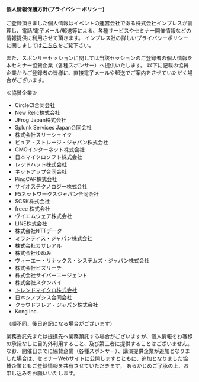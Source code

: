#### 個人情報保護方針(プライバシー ポリシー)

ご登録頂きました個人情報はイベントの運営会社である株式会社インプレスが管理し、電話/電子メール/郵送等による、各種サービスやセミナー開催情報などの情報提供に利用させて頂きます。
インプレス社の詳しいプライバシーポリシーに関しましては[こちら](https://www.impress.co.jp/privacy.html)をご覧下さい。

また、スポンサーセッションに関しては当該セッションのご登録者の個人情報を本セミナー協賛企業（各種スポンサー）へ提供いたします。
以下に記載の協賛企業からご登録者の皆様に、直接電子メールや郵送でご案内をさせていただく場合がございます。

≪協賛企業≫

- CircleCI合同会社
- New Relic株式会社
- JFrog Japan株式会社
- Splunk Services Japan合同会社
- 株式会社スリーシェイク
- ピュア・ストレージ・ジャパン株式会社
- GMOインターネット株式会社
- 日本マイクロソフト株式会社
- レッドハット株式会社
- ネットアップ合同会社
- PingCAP株式会社
- サイオステクノロジー株式会社
- F5ネットワークスジャパン合同会社
- SCSK株式会社
- freee 株式会社
- ヴイエムウェア株式会社
- LINE株式会社
- 株式会社NTTデータ
- ミランティス・ジャパン株式会社
- 株式会社カサレアル
- 株式会社ゆめみ
- ヴィーエー・リナックス・システムズ・ジャパン株式会社
- 株式会社ビズリーチ
- 株式会社サイバーエージェント
- 株式会社スタンバイ
- [トレンドマイクロ株式会社](https://www.trendmicro.com/ja_jp/about/legal/privacy-policy/handling.html)
- 日本シノプシス合同会社
- クラウドフレア・ジャパン株式会社
- Kong Inc.

（順不同、後日追記になる場合がございます）

業務委託先または提携先へ業務預託する場合がございますが、個人情報をお客様の承諾なしに目的外利用すること、及び第三者に提供することはございません。
なお、開催日までに協賛企業（各種スポンサー）、講演提供企業が追加となりました場合は、セミナーWebサイトに公開しますとともに、追加となりました協賛企業ともご登録情報を共有させていただきます。
あらかじめご了承の上、お申し込みをお願いいたします。
